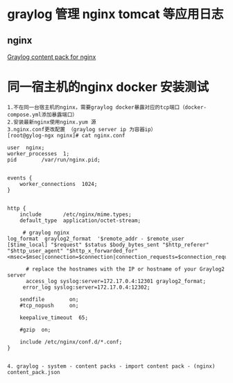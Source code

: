 # graylog 管理 nginx tomcat 等应用日志

## nginx

[Graylog content pack for nginx](https://github.com/Graylog2/graylog-contentpack-nginx)

# 同一宿主机的nginx docker 安装测试
	1.不在同一台宿主机的nginx，需要graylog docker暴露对应的tcp端口（docker-compose.yml添加暴露端口）
	2.安装最新nginx使用nginx.yum 源
	3.nginx.conf更改配置 （graylog server ip 为容器ip）
	[root@gylog-ngx nginx]# cat nginx.conf
	
	user  nginx;
	worker_processes  1;
	pid        /var/run/nginx.pid;
	
	
	events {
	    worker_connections  1024;
	}
	
	
	http {
	    include       /etc/nginx/mime.types;
	    default_type  application/octet-stream;
	
	     # graylog nginx
	log_format  graylog2_format  '$remote_addr - $remote_user [$time_local] "$request" $status $body_bytes_sent "$http_referer" "$http_user_agent" "$http_x_forwarded_for" <msec=$msec|connection=$connection|connection_requests=$connection_requests|millis=$request_time>';
	
	      # replace the hostnames with the IP or hostname of your Graylog2 server
	      access_log syslog:server=172.17.0.4:12301 graylog2_format;
	     error_log syslog:server=172.17.0.4:12302;
	
	    sendfile        on;
	    #tcp_nopush     on;
	
	    keepalive_timeout  65;
	
	    #gzip  on;
	
	    include /etc/nginx/conf.d/*.conf;
	}


	4. graylog - system - content packs - import content pack - (nginx) content_pack.json 

